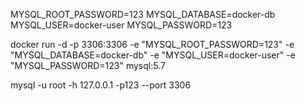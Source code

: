 MYSQL_ROOT_PASSWORD=123
MYSQL_DATABASE=docker-db
MYSQL_USER=docker-user
MYSQL_PASSWORD=123

docker run -d -p 3306:3306 -e "MYSQL_ROOT_PASSWORD=123" -e "MYSQL_DATABASE=docker-db" -e "MYSQL_USER=docker-user"
-e "MYSQL_PASSWORD=123" mysql:5.7

mysql -u root -h 127.0.0.1 -p123 --port 3306
